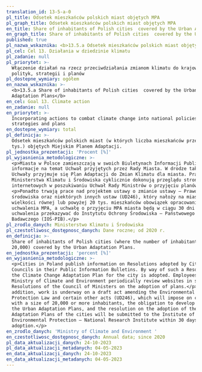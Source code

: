 ```yaml
---
translation_id: 13-5-a-0
pl_title: Odsetek mieszkańców polskich miast objętych MPA
pl_graph_title: Odsetek mieszkańców polskich miast objętych MPA
en_title: Share of inhabitants of Polish cities  covered by the Urban Adaptation Plans
en_graph_title: Share of inhabitants of Polish cities  covered by the Urban Adaptation Plans
published: true
pl_nazwa_wskaznika: <b>13.5.a Odsetek mieszkańców polskich miast objętych MPA</b>
pl_cel: Cel 13. Działania w dziedzinie klimatu
pl_zadanie: null
pl_priorytet: >-
  Włączenie działań na rzecz przeciwdziałania zmianom klimatu do krajowych
  polityk, strategii i planów
pl_dostepne_wymiary: ogółem
en_nazwa_wskaznika: >-
  <b>13.5.a Share of inhabitants of Polish cities  covered by the Urban
  Adaptation Plans</b>
en_cel: Goal 13. Climate action
en_zadanie: null
en_priorytet: >-
  Incorporating actions to combat climate change into national policies,
  strategies and plans
en_dostepne_wymiary: total
pl_definicja: >-
  Odsetek mieszkańców polskich miast (w których liczba mieszkańców przekracza 20
  tys.) objętych Miejskim Planem Adaptacji.
pl_jednostka_prezentacji: 'Procent [%]'
pl_wyjasnienia_metodologiczne: >-
  <p>Miasta w Polsce zamieszczają w swoich Biuletynach Informacji Publicznej
  informacje na temat Uchwał przyjętych przez Rady Miasta. W drodze takiej
  Uchwały przyjmuje się Plan Adaptacji do Zmian Klimatu dla miasta. Pracownicy
  Ministerstwa Klimatu i Środowiska cyklicznie dokonują przeglądu stron
  internetowych w poszukiwaniu Uchwał Rady Ministrów o przyjęciu planów.</p>
  <p>Ponadto trwają prace nad projektem ustawy o zmianie ustawy – Prawo ochrony
  środowiska oraz niektórych innych ustaw (UD246), który nałoży na miasta o
  wielkości równej lub powyżej 20 tys. mieszkańców obowiązek opracowania i
  uchwalenia MPA, a uchwałę o przyjęciu MPA miasta będą w ciągu 30 dni od
  uchwalenia przekazywać do Instytutu Ochrony Środowiska – Państwowego Instytutu
  Badawczego (IOŚ-PIB).</p>
pl_zrodlo_danych: Ministerstwo Klimatu i Środowiska
pl_czestotliwosc_dostępnosc_danych: Dane roczne; od 2020 r.
en_definicja: >-
  Share of inhabitants of Polish cities (where the number of inhabitants exceeds
  20,000) covered by the Urban Adaptation Plans.
en_jednostka_prezentacji: 'percent [%]'
en_wyjasnienia_metodologiczne: >-
  <p>Cities in Poland publish information on Resolutions adopted by City
  Councils in their Public Information Bulletins. By way of such a Resolution,
  the Climate Change Adaptation Plan for the city is adopted. Employees of the
  Ministry of Climate and Environment periodically review websites in search of
  Resolutions of the Council of Ministers on the adoption of plans.</p> <p>In
  addition, work is underway on a draft act amending the Environmental
  Protection Law and certain other acts (UD246), which will impose on cities
  with a size of 20,000 or more inhabitants, the obligation to develop and adopt
  the Urban Adaptation Plans, and the resolution on the adoption of the Urban
  Adaptation Plans of the cities will be submitted to the Institute of
  Environmental Protection – National Research Institute within 30 days of its
  adoption.</p>
en_zrodlo_danych: 'Ministry of Climate and Environment '
en_czestotliwosc_dostępnosc_danych: Annual data; since 2020
pl_data_aktualizacji_danych: 24-10-2023
pl_data_aktualizacji_metadanych: 04-05-2023
en_data_aktualizacji_danych: 24-10-2023
en_data_aktualizacji_metadanych: 04-05-2023
---
```

